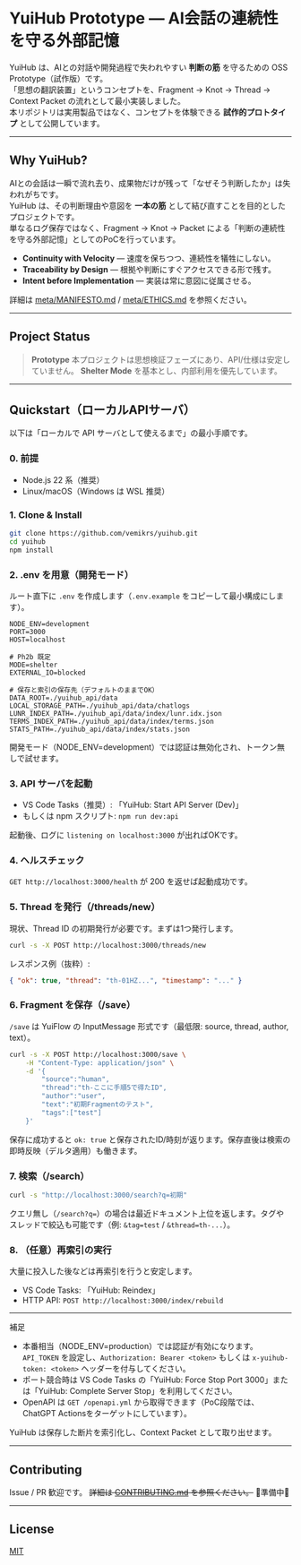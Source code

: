 # YuiHub Prototype — AI会話の連続性を守る外部記憶

YuiHub は、AIとの対話や開発過程で失われやすい **判断の筋** を守るための OSS Prototype（試作版）です。  
「思想の翻訳装置」というコンセプトを、Fragment → Knot → Thread → Context Packet の流れとして最小実装しました。  
本リポジトリは実用製品ではなく、コンセプトを体験できる **試作的プロトタイプ** として公開しています。  

---

## Why YuiHub?

AIとの会話は一瞬で流れ去り、成果物だけが残って「なぜそう判断したか」は失われがちです。  
YuiHub は、その判断理由や意図を **一本の筋** として結び直すことを目的としたプロジェクトです。  
単なるログ保存ではなく、Fragment → Knot → Packet による「判断の連続性を守る外部記憶」としてのPoCを行っています。  

* **Continuity with Velocity** — 速度を保ちつつ、連続性を犠牲にしない。  
* **Traceability by Design** — 根拠や判断にすぐアクセスできる形で残す。  
* **Intent before Implementation** — 実装は常に意図に従属させる。  

詳細は [meta/MANIFESTO.md](meta/MANIFESTO.md) / [meta/ETHICS.md](meta/ETHICS.md) を参照ください。

---

## Project Status

> **Prototype**
> 本プロジェクトは思想検証フェーズにあり、API/仕様は安定していません。
> **Shelter Mode** を基本とし、内部利用を優先しています。

---

## Quickstart（ローカルAPIサーバ）

以下は「ローカルで API サーバとして使えるまで」の最小手順です。

### 0. 前提
- Node.js 22 系（推奨）
- Linux/macOS（Windows は WSL 推奨）

### 1. Clone & Install
```bash
git clone https://github.com/vemikrs/yuihub.git
cd yuihub
npm install
```

### 2. .env を用意（開発モード）
ルート直下に `.env` を作成します（`.env.example` をコピーして最小構成にします）。

```
NODE_ENV=development
PORT=3000
HOST=localhost

# Ph2b 既定
MODE=shelter
EXTERNAL_IO=blocked

# 保存と索引の保存先（デフォルトのままでOK）
DATA_ROOT=./yuihub_api/data
LOCAL_STORAGE_PATH=./yuihub_api/data/chatlogs
LUNR_INDEX_PATH=./yuihub_api/data/index/lunr.idx.json
TERMS_INDEX_PATH=./yuihub_api/data/index/terms.json
STATS_PATH=./yuihub_api/data/index/stats.json
```

開発モード（NODE_ENV=development）では認証は無効化され、トークン無しで試せます。

### 3. API サーバを起動

- VS Code Tasks（推奨）: 「YuiHub: Start API Server (Dev)」
- もしくは npm スクリプト: `npm run dev:api`

起動後、ログに `listening on localhost:3000` が出ればOKです。

### 4. ヘルスチェック
`GET http://localhost:3000/health` が 200 を返せば起動成功です。

### 5. Thread を発行（/threads/new）
現状、Thread ID の初期発行が必要です。まずは1つ発行します。

```bash
curl -s -X POST http://localhost:3000/threads/new
```

レスポンス例（抜粋）:
```json
{ "ok": true, "thread": "th-01HZ...", "timestamp": "..." }
```

### 6. Fragment を保存（/save）
`/save` は YuiFlow の InputMessage 形式です（最低限: source, thread, author, text）。

```bash
curl -s -X POST http://localhost:3000/save \
	-H "Content-Type: application/json" \
	-d '{
		"source":"human",
		"thread":"th-ここに手順5で得たID",
		"author":"user",
		"text":"初期Fragmentのテスト",
		"tags":["test"]
	}'
```

保存に成功すると `ok: true` と保存されたID/時刻が返ります。保存直後は検索の即時反映（デルタ適用）も働きます。

### 7. 検索（/search）

```bash
curl -s "http://localhost:3000/search?q=初期"
```

クエリ無し（`/search?q=`）の場合は最近ドキュメント上位を返します。タグやスレッドで絞込も可能です（例: `&tag=test` / `&thread=th-...`）。

### 8. （任意）再索引の実行
大量に投入した後などは再索引を行うと安定します。

- VS Code Tasks: 「YuiHub: Reindex」
- HTTP API: `POST http://localhost:3000/index/rebuild`

---

補足
- 本番相当（NODE_ENV=production）では認証が有効になります。`API_TOKEN` を設定し、`Authorization: Bearer <token>` もしくは `x-yuihub-token: <token>` ヘッダーを付与してください。
- ポート競合時は VS Code Tasks の「YuiHub: Force Stop Port 3000」または「YuiHub: Complete Server Stop」を利用してください。
- OpenAPI は `GET /openapi.yml` から取得できます（PoC段階では、ChatGPT Actionsをターゲットにしています）。

YuiHub は保存した断片を索引化し、Context Packet として取り出せます。

---

## Contributing

Issue / PR 歓迎です。
~~詳細は [CONTRIBUTING.md](CONTRIBUTING.md) を参照ください。~~ 🚧準備中🚧

---

## License

[MIT](LICENSE)
